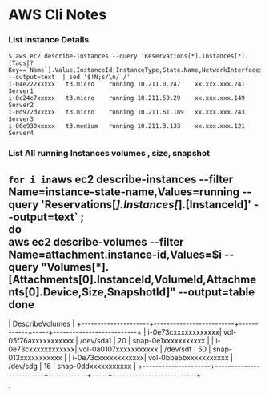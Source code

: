 # AWS Cli Notes 



### List Instance Details 
~~~~ 
$ aws ec2 describe-instances --query 'Reservations[*].Instances[*].[Tags[?Key==`Name`].Value,InstanceId,InstanceType,State.Name,NetworkInterfaces[0].PrivateIpAddress,NetworkInterfaces[0].Association.PublicIp]' --output=text  | sed '$!N;s/\n/ /'  
i-04e222xxxxx	t3.micro	running	10.211.0.247	xx.xxx.xxx.241 Server1
i-0c24c7xxxxx	t3.micro	running	10.211.59.29	xx.xxx.xxx.149 Server2
i-0d972dxxxxx	t3.micro	running	10.211.61.189	xx.xxx.xxx.243 Server3
i-06e930xxxxx	t3.medium	running	10.211.3.133	xx.xxx.xxx.121 Server4
~~~~  

### List All running Instances volumes , size, snapshot 
`
for i in `aws ec2 describe-instances --filter Name=instance-state-name,Values=running --query 'Reservations[*].Instances[*].[InstanceId]' --output=text` ;  
do  
aws ec2 describe-volumes --filter Name=attachment.instance-id,Values=$i --query "Volumes[*].[Attachments[0].InstanceId,VolumeId,Attachments[0].Device,Size,SnapshotId]" --output=table 
done
-----------------------------------------------------------------------------------------------
|                                       DescribeVolumes                                       |
+---------------------+-------------------------+------------+-----+--------------------------+
|  i-0e73cxxxxxxxxxxxx|  vol-05f76axxxxxxxxxxx  |  /dev/sda1 |  20 |  snap-0e1xxxxxxxxxxx     |
|  i-0e73cxxxxxxxxxxxx|  vol-0a0107xxxxxxxxxxx  |  /dev/sdf  |  50 |  snap-013xxxxxxxxxxx     |
|  i-0e73cxxxxxxxxxxxx|  vol-0bbe5bxxxxxxxxxxx  |  /dev/sdg  |  16 |  snap-0ddxxxxxxxxxxx     |
+---------------------+-------------------------+------------+-----+--------------------------+

` 
